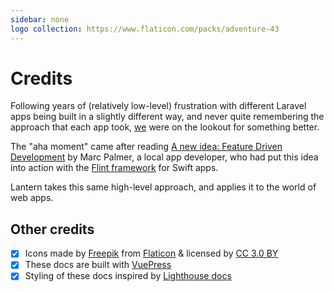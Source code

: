 ```yaml
---
sidebar: none
logo collection: https://www.flaticon.com/packs/adventure-43
---
```


# Credits

Following years of (relatively low-level) frustration with different Laravel
apps being built in a slightly different way, and never quite remembering the
approach that each app took, [we](https://brightmachine.uk/) were on the lookout
for something better. 

The "aha moment" came after reading [A new idea: Feature Driven Development](http://www.montanafloss.co/blog/feature-driven-development)
by Marc Palmer, a local app developer, who had put this idea into action with the [Flint framework](https://flint.tools/)
for Swift apps.

Lantern takes this same high-level approach, and applies it to the world of web apps.

## Other credits

- [x] Icons made by [Freepik](https://www.freepik.com/) from [Flaticon](https://www.flaticon.com/) & licensed by [CC 3.0 BY](http://creativecommons.org/licenses/by/3.0/)
- [x] These docs are built with [VuePress](https://vuepress.vuejs.org/)
- [x] Styling of these docs inspired by [Lighthouse docs](https://lighthouse-php.com/)
